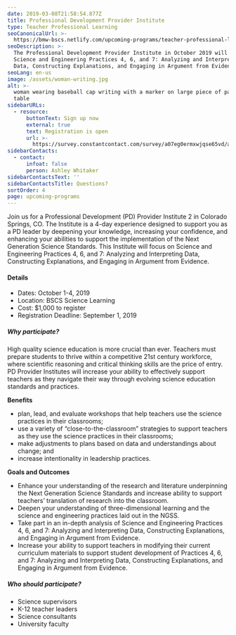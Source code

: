 ```yaml
---
date: 2019-03-08T21:58:54.877Z
title: Professional Development Provider Institute
type: Teacher Professional Learning
seoCanonicalUrl: >-
  https://bmw-bscs.netlify.com/upcoming-programs/teacher-professional-learning/professional-development-provider-institute
seoDescription: >-
  The Professional Development Provider Institute in October 2019 will focus on
  Science and Engineering Practices 4, 6, and 7: Analyzing and Interpreting
  Data, Constructing Explanations, and Engaging in Argument from Evidence.
seoLang: en-us
image: /assets/woman-writing.jpg
alt: >-
  woman wearing baseball cap writing with a marker on large piece of paper on
  table
sidebarURLs:
  - resource:
      buttonText: Sign up now
      external: true
      text: Registration is open
      url: >-
        https://survey.constantcontact.com/survey/a07eg0ermxwjqse65vd/a0125jtynj7wt/questions
sidebarContacts:
  - contact:
      infoat: false
      person: Ashley Whitaker
sidebarContactsText: ''
sidebarContactsTitle: Questions?
sortOrder: 4
page: upcoming-programs
---
```

Join us for a Professional Development (PD) Provider Institute 2 in Colorado Springs, CO. The Institute is a 4-day experience designed to support you as a PD leader by deepening your knowledge, increasing your confidence, and enhancing your abilities to support the implementation of the Next Generation Science Standards. This Institute will focus on Science and Engineering Practices 4, 6, and 7: Analyzing and Interpreting Data, Constructing Explanations, and Engaging in Argument from Evidence.

#### Details

* Dates: October 1-4, 2019
* Location: BSCS Science Learning
* Cost: $1,000 to register
* Registration Deadline: September 1, 2019



##### Why participate?

High quality science education is more crucial than ever. Teachers must prepare students to thrive within a competitive 21st century workforce, where scientific reasoning and critical thinking skills are the price of entry. PD Provider Institutes will increase your ability to effectively support teachers as they navigate their way through evolving science education standards and practices.

**Benefits**

* plan, lead, and evaluate workshops that help teachers use the science practices in their classrooms;
* use a variety of “close-to-the-classroom” strategies to support teachers as they use the science practices in their classrooms;
* make adjustments to plans based on data and understandings about change; and
* increase intentionality in leadership practices.

**Goals and Outcomes**

* Enhance your understanding of the research and literature underpinning the Next Generation Science Standards and increase ability to support teachers’ translation of research into the classroom.
* Deepen your understanding of three-dimensional learning and the science and engineering practices laid out in the NGSS.
* Take part in an in-depth analysis of Science and Engineering Practices 4, 6, and 7: Analyzing and Interpreting Data, Constructing Explanations, and Engaging in Argument from Evidence.
* Increase your ability to support teachers in modifying their current curriculum materials to support student development of Practices 4, 6, and 7: Analyzing and Interpreting Data, Constructing Explanations, and Engaging in Argument from Evidence.



##### Who should participate?

* Science supervisors
* K-12 teacher leaders
* Science consultants
* University faculty
